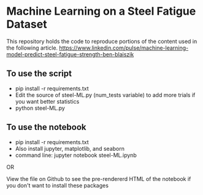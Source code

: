 # Machine Learning on a Steel Fatigue Dataset

This repository holds the code to reproduce portions of the content used in the following article.
https://www.linkedin.com/pulse/machine-learning-model-predict-steel-fatigue-strength-ben-blaiszik

## To use the script
* pip install -r requirements.txt
* Edit the source of steel-ML.py (num_tests variable) to add more trials if you want better statistics
* python steel-ML.py


## To use the notebook
* pip install -r requirements.txt
* Also install jupyter, matplotlib, and seaborn
* command line: jupyter notebook steel-ML.ipynb 

OR

View the file on Github to see the pre-rendererd HTML of the notebook if you don't want to install these packages

